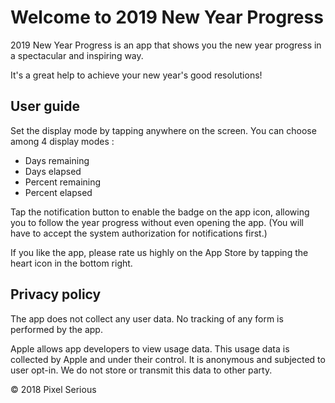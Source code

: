 # Welcome to 2019 New Year Progress

2019 New Year Progress is an app that shows you the new year progress in a spectacular and inspiring way.

It's a great help to achieve your new year's good resolutions!

## User guide

Set the display mode by tapping anywhere on the screen. You can choose among 4 display modes :

- Days remaining
- Days elapsed
- Percent remaining
- Percent elapsed

Tap the notification button to enable the badge on the app icon, allowing you to follow the year progress without even opening the app. (You will have to accept the system authorization for notifications first.)

If you like the app, please rate us highly on the App Store by tapping the heart icon in the bottom right.

## Privacy policy

The app does not collect any user data. No tracking of any form is performed by the app.

Apple allows app developers to view usage data. This usage data is collected by Apple and under their control. It is anonymous and subjected to user opt-in. We do not store or transmit this data to other party.

© 2018 Pixel Serious
